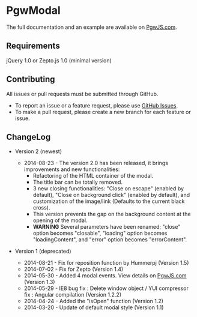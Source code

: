 PgwModal
========

The full documentation and an example are available on [PgwJS.com](http://pgwjs.com/pgwmodal/).


Requirements
---------

jQuery 1.0 or Zepto.js 1.0 (minimal version)


Contributing
---------

All issues or pull requests must be submitted through GitHub.

* To report an issue or a feature request, please use [GitHub Issues](https://github.com/Pagawa/PgwModal/issues).
* To make a pull request, please create a new branch for each feature or issue.


ChangeLog
---------

* Version 2 (newest)
    * 2014-08-23 - The version 2.0 has been released, it brings improvements and new functionalities:
        - Refactoring of the HTML container of the modal.
        - The title bar can be totally removed.
        - 3 new closing functionalities: "Close on escape" (enabled by default), "Close on background click" (enabled by default), and customization of the image/link (Defaults to the current black cross).
        - This version prevents the gap on the background content at the opening of the modal.
        - **WARNING** Several parameters have been renamed: "close" option becomes "closable", "loading" option becomes "loadingContent", and "error" option becomes "errorContent".

* Version 1 (deprecated)
    * 2014-08-21 - Fix for reposition function by Hummerpj (Version 1.5)
    * 2014-07-02 - Fix for Zepto (Version 1.4)
    * 2014-05-30 - Added 4 modal events.  View details on [PgwJS.com](http://pgwjs.com/pgwmodal/) (Version 1.3)
    * 2014-05-29 - IE8 bug fix : Delete window object / YUI compressor fix : Angular compilation (Version 1.2.2)
    * 2014-04-24 - Added the "isOpen" function (Version 1.2)
    * 2014-03-20 - Update of default modal style (Version 1.1)

